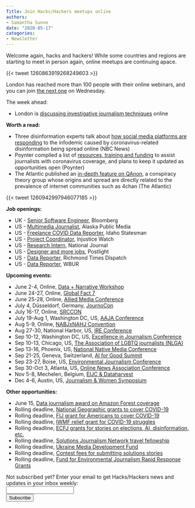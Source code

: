 ```yaml
---
Title: Join Hacks/Hackers meetups online
authors: 
- Samantha Sunne
date: "2020-05-17"
categories:
- Newsletter
---
```


Welcome again, hacks and hackers! While some countries and regions are starting to meet in person again, online meetups are continuing apace.

{{< tweet 1260863919268249603 >}}

London has reached more than 100 people with their online webinars, and you can join [the next one](https://www.eventbrite.co.uk/e/hackshackers-london-may-2020-meetup-tickets-91592241861) on Wednesday.

The week ahead:

* London is [discussing investigative journalism techniques](https://www.eventbrite.co.uk/e/hackshackers-london-may-2020-meetup-tickets-91592241861) online

**Worth a read:**

* Three disinformation experts talk about [how social media platforms are responding](https://twitter.com/BrandyZadrozny/status/1260986448490254344) to the infodemic caused by coronavirus-related disinformation being spread online (NBC News)
* Poynter compiled a list of [resources, training and funding](https://www.poynter.org/business-work/2020/the-coronavirus-is-the-story-of-our-lifetime-here-are-resources-training-and-funding-to-help-your-newsroom-tell-it/) to assist journalists with coronavirus coverage, and plans to keep it updated as opportunities open (Poynter)
* The Atlantic published an [in-depth feature on QAnon](https://www.theatlantic.com/magazine/archive/2020/06/qanon-nothing-can-stop-what-is-coming/610567/), a conspiracy theory group whose origins and spread are directly related to the prevalence of internet communities such as 4chan (The Atlantic)

{{< tweet 1260942997946077185 >}}

**Job openings:**

* UK - [Senior Software Engineer](http://careers.journalists.org/jobs/13592348/senior-software-engineer-mobile-msdk-core), Bloomberg
* US - [Multimedia Journalist](https://www.journalismjobs.com/1660041-multi-media-journalist-alaska-public-media), Alaska Public Media
* US - [Freelance COVID Data Reporter](mailto:adutton@idahostatesman.com), Idaho Statesman
* US - [Project Coordinator](injusticewatch.org/about/jobs/), Injustice Watch
* US - [Research Intern](https://atlanticmedia.wd1.myworkdayjobs.com/en-US/Careers/job/Washington-DC/Part-time-Research-Intern--National-Journal-_R68-1?mc_cid=dd2c87a731&mc_eid=495ee3c5ac), National Journal
* US - [Designer and more jobs](https://twitter.com/ftrain/status/1261046670252531714?s=20), Postlight
* US - [Data Reporter](https://www.ire.org/archives/jobs/job/data-reporter-14), Richmond Times Dispatch
* US - [Data Reporter](https://www.ire.org/archives/jobs/job/data-reporter-15), WBUR

**Upcoming events:**

* June 2-4, Online, [Data + Narrative Workshop](https://combeyond.bu.edu/workshop/data-narrative/)
* June 24-27, Online, [Global Fact 7](https://gfworkshops.org/)
* June 25-28, Online, [Allied Media Conference](https://amc.alliedmedia.org/)
* July 4, Düsseldorf, Germany, [JournoCon](https://journocode.com/journocon/)
* July 16-17, Online, [SRCCON](https://srccon.org/)
* July 19-Aug 1, Washington DC, US, [AAJA Conference](https://www.aaja.org/aaja20_announcement)
* Aug 5-9, Online, [NABJxNAHJ Convention](https://www.nabjnahjconvention.com/index.cfm)
* Aug 27-30, National Harbor, US, [IRE Conference](https://www.ire.org/events-and-training/event/4125)
* Sep 10-12, Washington DC, US, [Excellence in Journalism Conference](https://excellenceinjournalism.org/)
* Sep 10-13, Chicago, US, [The Association of LGBTQ journalists (NLGA)](https://www.nlgja.org/2020/speakers/)
* Sep 13-16, Phoenix, US, [National Native Media Conference](https://najanewsroom.com/2020-national-native-media-conference/)
* Sep 21-25, Geneva, Switzerland, [AI for Good Summit](https://aiforgood.itu.int/)
* Sep 23-27, Boise, US, [Environmental Journalism Conference](https://conference.sej.org)
* Sep 30-Oct 3, Atlanta, US, [Online News Association Conference](https://journalists.org/conference/)
* Nov 5-8, Mechelen, Belgium, [EIJC & Dataharvest](https://dataharvest.eu/)
* Dec 4-6, Austin, US, [Journalism & Women Symposium](https://jaws.org/conference/)

**Other opportunities:**

* June 15, [Data journalism award on Amazon Forest coverage](https://alleyesontheamazon.org/data-journalism-contest/)
* Rolling deadline, [National Geographic grants to cover COVID-19](https://twitter.com/BradfordPearson/status/1243680491208925184?s=19)
* Rolling deadline, [FIJ grant for Americans to cover COVID-19](https://investigate.submittable.com/submit/163797/coronavirus-rolling-grant-for-u-s-freelancers)
* Rolling deadline, [IWMF relief grant for COVID-19 struggles](https://iwmf.submittable.com/submit/41e7f7ce-db40-4ff6-873f-e24450e27497/journalism-relief-fund-english)
* Rolling deadline, [ECFJ](https://www.eyebeam.org/eyebeam-center-for-the-future-of-journalism/)[ grants for stories on elections, AI, disinformation, etc.](https://www.eyebeam.org/eyebeam-center-for-the-future-of-journalism/)
* Rolling deadline, [Solutions Journalism Network travel fellowship](https://thewholestory.solutionsjournalism.org/apply-for-sjns-travel-fellowships-280ea5b8c110)
* Rolling deadline, [Ukraine Media Development Fund](http://ijnet.org/en/opportunities/media-development-grants-available-ukraine)
* Rolling deadline, [Contest fees for submitting solutions stories](https://thewholestory.solutionsjournalism.org/submitting-your-solutions-story-to-a-journalism-award-contest-we-can-help-with-the-fees-12b3e3ab6b01?mc_cid=57b074cc10&mc_eid=f9f525b1fd)
* Rolling deadline, [Fund for Environmental Journalism Rapid Response Grants](https://www.sej.org/initiatives/fund-for-environmental-journalism)

<div id="mc_embed_signup"><form id="mc-embedded-subscribe-form" class="validate" action="//hackshackers.us1.list-manage.com/subscribe/post?u=c56f2e53d5ed6ef87f8aaa75c&amp;id=fb2bc6f10b" method="post" name="mc-embedded-subscribe-form" novalidate="" target="_blank">

<div id="mc_embed_signup_scroll">

<div class="mc-field-group"><label for="mce-EMAIL">Not subscribed yet? Enter your email to get Hacks/Hackers news and updates in your inbox weekly:  </label></div>

<div class="mc-field-group"><input id="mce-EMAIL" class="required email" name="EMAIL" type="email" value="" /></div>

<!-- real people should not fill this in and expect good things - do not remove this or risk form bot signups-->

<div style="position: absolute; left: -5000px;"><input tabindex="-1" name="b_c56f2e53d5ed6ef87f8aaa75c_fb2bc6f10b" type="text" value="" /></div>

<div class="clear"><input id="mc-embedded-subscribe" class="button" name="subscribe" type="submit" value="Subscribe" /></div>

</div>

</form></div>

<!--End mc_embed_signup-->

<meta name="twitter:card" content="summary">

<meta name="twitter:image:src" content="https://hackshackers.com/content-images/about/hackshackers_logomark.png">
